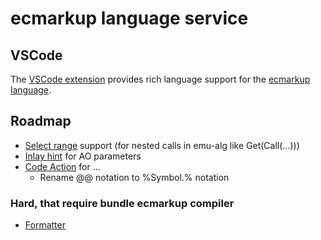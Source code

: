 # ecmarkup language service

## VSCode

The [VSCode extension](https://marketplace.visualstudio.com/items?itemName=magicworks.ecmarkup) provides rich language support for the [ecmarkup language](https://github.com/tc39/ecmarkup).

## Roadmap

- [Select range](https://microsoft.github.io/language-server-protocol/specifications/lsp/3.17/specification/#textDocument_selectionRange) support (for nested calls in emu-alg like Get(Call(...)))
- [Inlay hint](https://microsoft.github.io/language-server-protocol/specifications/lsp/3.17/specification/#textDocument_inlayHint) for AO parameters
- [Code Action](https://microsoft.github.io/language-server-protocol/specifications/lsp/3.17/specification/#textDocument_codeAction) for ...
  - Rename @@ notation to %Symbol.% notation

### Hard, that require bundle ecmarkup compiler

- [Formatter](https://microsoft.github.io/language-server-protocol/specifications/lsp/3.17/specification/#textDocument_formatting)

<!-- Currently this library does not do real analysis because the compiler of the [ecmarkup language](https://github.com/tc39/ecmarkup) and the [grammarkdown language](https://github.com/rbuckton/grammarkdown) do not designed for IDE cases. -->

<!-- I cannot do too much things before we have real analysis https://microsoft.github.io/language-server-protocol/specifications/lsp/3.17/specification/#languageFeatures -->
